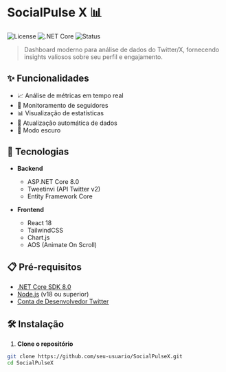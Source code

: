 # SocialPulse X 📊

![License](https://img.shields.io/badge/license-MIT-blue.svg)
![.NET Core](https://img.shields.io/badge/.NET%20Core-8.0-brightgreen.svg)
![Status](https://img.shields.io/badge/status-development-yellow.svg)

> Dashboard moderno para análise de dados do Twitter/X, fornecendo insights valiosos sobre seu perfil e engajamento.


## ✨ Funcionalidades

- 📈 Análise de métricas em tempo real
- 👥 Monitoramento de seguidores
- 📊 Visualização de estatísticas
- 🔄 Atualização automática de dados
- 🌙 Modo escuro

## 🚀 Tecnologias

- **Backend**
  - ASP.NET Core 8.0
  - Tweetinvi (API Twitter v2)
  - Entity Framework Core
  
- **Frontend**
  - React 18
  - TailwindCSS
  - Chart.js
  - AOS (Animate On Scroll)

## 📋 Pré-requisitos

- [.NET Core SDK 8.0](https://dotnet.microsoft.com/download)
- [Node.js](https://nodejs.org/) (v18 ou superior)
- [Conta de Desenvolvedor Twitter](https://developer.twitter.com/)

## 🛠️ Instalação

1. **Clone o repositório**
```bash
git clone https://github.com/seu-usuario/SocialPulseX.git
cd SocialPulseX
